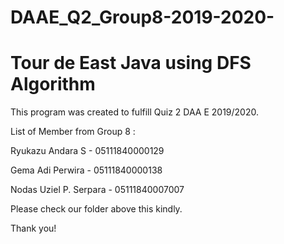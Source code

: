 # DAAE_Q2_Group8-2019-2020-
# Tour de East Java using DFS Algorithm

This program was created to fulfill Quiz 2 DAA E 2019/2020.

List of Member from Group 8 : 

Ryukazu Andara S - 05111840000129

Gema Adi Perwira - 05111840000138

Nodas Uziel P. Serpara - 05111840007007

Please check our folder above this kindly.

Thank you!
